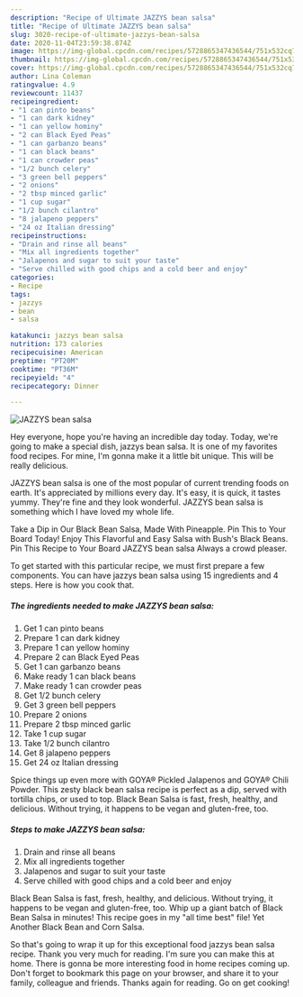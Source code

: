 ```yaml
---
description: "Recipe of Ultimate JAZZYS bean salsa"
title: "Recipe of Ultimate JAZZYS bean salsa"
slug: 3020-recipe-of-ultimate-jazzys-bean-salsa
date: 2020-11-04T23:59:38.874Z
image: https://img-global.cpcdn.com/recipes/5728865347436544/751x532cq70/jazzys-bean-salsa-recipe-main-photo.jpg
thumbnail: https://img-global.cpcdn.com/recipes/5728865347436544/751x532cq70/jazzys-bean-salsa-recipe-main-photo.jpg
cover: https://img-global.cpcdn.com/recipes/5728865347436544/751x532cq70/jazzys-bean-salsa-recipe-main-photo.jpg
author: Lina Coleman
ratingvalue: 4.9
reviewcount: 11437
recipeingredient:
- "1 can pinto beans"
- "1 can dark kidney"
- "1 can yellow hominy"
- "2 can Black Eyed Peas"
- "1 can garbanzo beans"
- "1 can black beans"
- "1 can crowder peas"
- "1/2 bunch celery"
- "3 green bell peppers"
- "2 onions"
- "2 tbsp minced garlic"
- "1 cup sugar"
- "1/2 bunch cilantro"
- "8 jalapeno peppers"
- "24 oz Italian dressing"
recipeinstructions:
- "Drain and rinse all beans"
- "Mix all ingredients together"
- "Jalapenos and sugar to suit your taste"
- "Serve chilled with good chips and a cold beer and enjoy"
categories:
- Recipe
tags:
- jazzys
- bean
- salsa

katakunci: jazzys bean salsa 
nutrition: 173 calories
recipecuisine: American
preptime: "PT20M"
cooktime: "PT36M"
recipeyield: "4"
recipecategory: Dinner

---
```



![JAZZYS bean salsa](https://img-global.cpcdn.com/recipes/5728865347436544/751x532cq70/jazzys-bean-salsa-recipe-main-photo.jpg)

Hey everyone, hope you're having an incredible day today. Today, we're going to make a special dish, jazzys bean salsa. It is one of my favorites food recipes. For mine, I'm gonna make it a little bit unique. This will be really delicious.

JAZZYS bean salsa is one of the most popular of current trending foods on earth. It's appreciated by millions every day. It's easy, it is quick, it tastes yummy. They're fine and they look wonderful. JAZZYS bean salsa is something which I have loved my whole life.

Take a Dip in Our Black Bean Salsa, Made With Pineapple. Pin This to Your Board Today! Enjoy This Flavorful and Easy Salsa with Bush&#39;s Black Beans. Pin This Recipe to Your Board JAZZYS bean salsa Always a crowd pleaser.


To get started with this particular recipe, we must first prepare a few components. You can have jazzys bean salsa using 15 ingredients and 4 steps. Here is how you cook that.

<!--inarticleads1-->

##### The ingredients needed to make JAZZYS bean salsa:

1. Get 1 can pinto beans
1. Prepare 1 can dark kidney
1. Prepare 1 can yellow hominy
1. Prepare 2 can Black Eyed Peas
1. Get 1 can garbanzo beans
1. Make ready 1 can black beans
1. Make ready 1 can crowder peas
1. Get 1/2 bunch celery
1. Get 3 green bell peppers
1. Prepare 2 onions
1. Prepare 2 tbsp minced garlic
1. Take 1 cup sugar
1. Take 1/2 bunch cilantro
1. Get 8 jalapeno peppers
1. Get 24 oz Italian dressing


Spice things up even more with GOYA® Pickled Jalapenos and GOYA® Chili Powder. This zesty black bean salsa recipe is perfect as a dip, served with tortilla chips, or used to top. Black Bean Salsa is fast, fresh, healthy, and delicious. Without trying, it happens to be vegan and gluten-free, too. 

<!--inarticleads2-->

##### Steps to make JAZZYS bean salsa:

1. Drain and rinse all beans
1. Mix all ingredients together
1. Jalapenos and sugar to suit your taste
1. Serve chilled with good chips and a cold beer and enjoy


Black Bean Salsa is fast, fresh, healthy, and delicious. Without trying, it happens to be vegan and gluten-free, too. Whip up a giant batch of Black Bean Salsa in minutes! This recipe goes in my &#34;all time best&#34; file! Yet Another Black Bean and Corn Salsa. 

So that's going to wrap it up for this exceptional food jazzys bean salsa recipe. Thank you very much for reading. I'm sure you can make this at home. There is gonna be more interesting food in home recipes coming up. Don't forget to bookmark this page on your browser, and share it to your family, colleague and friends. Thanks again for reading. Go on get cooking!
